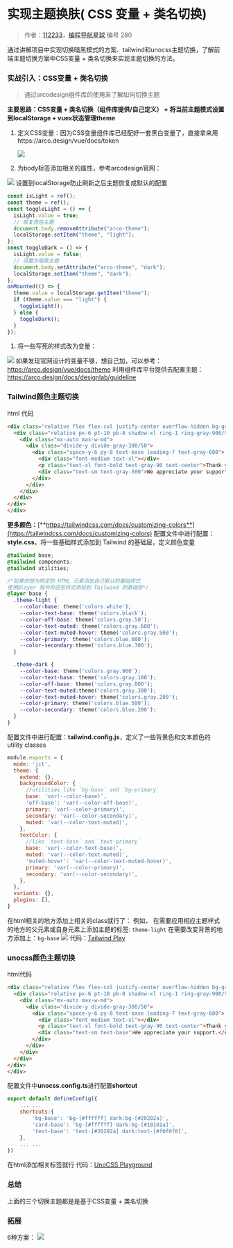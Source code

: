 # 实现主题换肤( CSS 变量 + 类名切换)

> 作者：[112233](https://wx.zsxq.com/dweb2/index/footprint/418844184181828)，[编程导航星球](https://wx.zsxq.com/dweb2/index/group/51122858222824) 编号 280

通过讲解项目中实现切换暗黑模式的方案、tailwind和unocss主题切换，了解前端主题切换方案中CSS变量 + 类名切换来实现主题切换的方法。

### 实战引入：**CSS变量 + 类名切换**

> 通过arcodesign组件库的使用来了解如何切换主题

**主要思路：CSS变量 + 类名切换（组件库提供/自己定义） + 将当前主题模式设置到localStorage + vuex状态管理theme**

1. 定义CSS变量：因为CSS变量组件库已经配好一套黑白变量了，直接拿来用https://arco.design/vue/docs/token 

   ![](https://pic.yupi.icu/5563/202311161420865.png)

2. 为body标签添加相关的属性，参考arcodesign官网：

![](https://pic.yupi.icu/5563/202311161420640.png) 设置到localStorage防止刷新之后主题恢复成默认的配置

```javascript
const isLight = ref();
const theme = ref();
const toggleLight = () => {
  isLight.value = true;
  // 恢复亮色主题
  document.body.removeAttribute("arco-theme");
  localStorage.setItem("theme", "light");
};
const toggleDark = () => {
  isLight.value = false;
  // 设置为暗黑主题
  document.body.setAttribute("arco-theme", "dark");
  localStorage.setItem("theme", "dark");
};
onMounted(() => {
  theme.value = localStorage.getItem("theme");
  if (theme.value === "light") {
    toggleLight();
  } else {
    toggleDark();
  }
});
```

1. 将一些写死的样式改为变量：

![](https://pic.yupi.icu/5563/202311161420070.png)
如果发现官网设计的变量不够，想自己加，可以参考：
https://arco.design/vue/docs/theme
利用组件库平台提供去配置主题：
https://arco.design/docs/designlab/guideline

### Tailwind颜色主题切换

html 代码

```html
<div class="relative flex flex-col justify-center overflow-hidden bg-gray-50 py-6 sm:py-12">
  <div class="relative px-6 pt-10 pb-8 shadow-xl ring-1 ring-gray-900/5 sm:mx-auto sm:max-w-lg sm:rounded-lg sm:px-10">
    <div class="mx-auto max-w-md">
      <div class="divide-y divide-gray-300/50">
        <div class="space-y-6 py-8 text-base leading-7 text-gray-600">
          <div class="font-medium text-xl"></div>
          <p class="text-xl font-bold text-gray-90 text-center">Thank you 🙏</p>
          <div class="text-sm text-gray-500">We appreciate your support.</div>
        </div>
      </div>
    </div>
  </div>
</div>
</div>
```

**更多颜色：**[**https://tailwindcss.com/docs/customizing-colors**](https://tailwindcss.com/docs/customizing-colors)
配置文件中进行配置：**style.css**，将一些基础样式添加到 Tailwind 的基础层，定义颜色变量

```css
@tailwind base;
@tailwind components;
@tailwind utilities;

/*如果你想为特定的 HTML 元素添加自己默认的基础样式
使用@layer 指令将这些样式添加到 Tailwind 的基础层*/
@layer base {
  .theme-light {
    --color-base: theme('colors.white'); 
    --color-text-base: theme('colors.black'); 
    --color-off-base: theme('colors.gray.50');
    --color-text-muted: theme('colors.gray.600');
    --color-text-muted-hover: theme('colors.gray.500'); 
    --color-primary: theme('colors.blue.600'); 
    --color-secondary:theme('colors.blue.300'); 
  }

  .theme-dark {
    --color-base: theme('colors.gray.900');
    --color-text-base: theme('colors.gray.100'); 
    --color-off-base: theme('colors.gray.800'); 
    --color-text-muted:theme('colors.gray.300'); 
    --color-text-muted-hover: theme('colors.gray.200');
    --color-primary: theme('colors.blue.500'); 
    --color-secondary: theme('colors.blue.200'); 
  }
}
```

配置文件中进行配置：**tailwind.config.js**，定义了一些背景色和文本颜色的 utility classes

```javascript
module.exports = {
  mode: 'jit',
  theme: {
    extend: {},
    backgroundColor: {
      //utilities like `bg-base` and `bg-primary`
      base: 'var(--color-base)',
      'off-base': 'var(--color-off-base)',
      primary: 'var(--color-primary)',
      secondary: 'var(--color-secondary)',
      muted: 'var(--color-text-muted)',
    },
    textColor: {
      //like `text-base` and `text-primary`
      base: 'var(--color-text-base)',
      muted: 'var(--color-text-muted)',
      'muted-hover': 'var(--color-text-muted-hover)',
      primary: 'var(--color-primary)',
      secondary: 'var(--color-secondary)',
    },
  },
  variants: {},
  plugins: [],
}
```

在html相关的地方添加上相关的class就行了：
例如，
在需要应用相应主题样式的地方的父元素或自身元素上添加主题的标签: `theme-light`
在需要改变背景的地方添加上：`bg-base`
![](https://pic.yupi.icu/5563/202311161420202.png)
代码：[Tailwind Play](https://play.tailwindcss.com/pGH5RsrfJ0)

### unocss颜色主题切换

html代码

```html
<div class="relative flex flex-col justify-center overflow-hidden bg-gray-50 py-6 sm:py-12">
  <div class="relative px-6 pt-10 pb-8 shadow-xl ring-1 ring-gray-900/5 sm:mx-auto sm:max-w-lg sm:rounded-lg sm:px-10">
    <div class="mx-auto max-w-md">
      <div class="divide-y divide-gray-300/50">
        <div class="space-y-6 py-8 text-base leading-7 text-gray-600">
          <div class="font-medium text-xl"></div>
          <p class="text-xl font-bold text-gray-90 text-center">Thank you 🙏</p>
          <div class="text-sm text-base">We appreciate your support.</div>
        </div>
      </div>
    </div>
  </div>
</div>
</div>
```

配置文件中**unocss.config.ts**进行配置**shortcut**

```javascript
export default defineConfig({
    ... ...
    shortcuts:{
        'bg-base': 'bg-[#ffffff] dark:bg-[#20202a]',
        'card-base': 'bg-[#ffffff] dark:bg-[#10101a]',
        'text-base': 'text-[#20202a] dark:text-[#f0f0f0]',
    },
    ... ...
})
```

在html添加相关标签就行
代码：[UnoCSS Playground](https://unocss.dev/play/?html=DwEwlgbgBAxgNgQwM5ILwCIQIE4GsrYCmiALpIVAGZyEAeVNtAtDAPZxQBWArkmZQE8WhAHYlC2KKwgTqrAO5MAFmBAhRUAEYBzJtuwIhAVgAMUAA5CAbFCQBbAFyWmARgBM6AHwAoKFFCQsIgoGDpMmsgURKTkWrryKuIWzDbmJK5m5ppMABy2SgggCky0HNhgIrouBBW6%2BoZMAJwmJgD0RraOdswI3CSsnQ52CMyKcNqD2KzcIuogTOOD5swuJl6%2Bfv7g0PDIaOjdTL39UMOjTHYg65ubATvB%2B9uqhEwCUE-qegZCAMwt7WsfDcbncgnsMEhzAgYC9rBYhHlxLR0hEkBQaIVakwAOxQJHperWFrXYEg7ZgkLoSisMQXQjgbh2PF0dKlLzAVrbIGk27mCn7fElDjU2madggZnIr4NZqS9IwsQSLwAFQKInwAmmUEAvBuAeT2OeZuTytoFdpTBfY5eFIl4AOoUBDmcxEGBgBBJTXcSRIbhO1jYEgAOg5XI2pJDkCNt05kbD-hjEG5EcT3mTPjTqfJZv20XdsWodAYdBY7C4vH4QgV4kk0lkcGKKjUGjChKYpnhTBs9icQncJNB2dCulRUWIeZkcSYCTASWWnYs6VWFmyeSQBSKilKNUqrm3dW%2BTX%2BHW7h2OAxPIynCwm3amMzm16WK0BcYHDwwp76AzOV8uJLJprvpgkDPK87wgZ8rZ-G0pj-sCb7gugkLQrC87OIiLLWmiUAYuAO64oKrZWMSUbhlmQEiukdj0mAjJWmyngZsafjAHyg7oIKW6UeE4pWq2sqClWSqeKqCDqlAno6vqrSGnGZGAYhFpMoKI52g6Toum6HrTN6vrmP6QZMTyRkggmUZGRmllmd43hAA&config=PTAEFMGcBsEsDsAuBaAJrSBDARtcz5wAPFOQ0eAe2QCcpEbYBjRcVZWAWwAdKbFIAKC69%2BoAN6DQoVOABmCcAGFK8BQHMANFNDc6kcIgCCiBrGwBXRLDkBPbdL1RDASSarID3fsMBVKtoAvqByNJScoADkFlRMkJCRgoLEoogy8pgW0GmyCoQqarDqABSS0jRZUABcoADaOtK1kUwWkIjhtJWRmhKg7tB8NZF0qJGggQC6XlM6kAAWfIgtAjVlAAWgG1uR2OrI2JgGkUO7yLUAxHIADNfXEzKYNADWVacXAExXn%2B%2BYE91SW02m2aj3YByOJz2FzkMNh91Qjxeb3OAEYrmiUb9-kDAWtIqwSPtDuBjlECSgPl8vr8Hs8quSzpcbsy-l5Al4nAYVnUGt5nIh-JRigBKLyOHzGUyMSzWOwisV8rluDylXnSSBMTB4GoogB07wV0iYqHgQzmpm4kCqICgnF182A2Ok41FOhmgWFgiAA&css=PQKgBA6gTglgLgUzAYwK4Gc4HsC2YDCAyoWABYJQIA0YAhgHYAmYcUD6AZllDhWOqgAOg7nAB0YAGLcwCAB60cggDYIAXGBDAAUKDBi0mXGADe2sGC704AWgDuCGAHNScDQFYADJ4Dc5sAACtMLKAJ5gggCMLPK2ABR2pPBIcsoAlH4WAEa0yADWTlBYqEw2yFjK3Bpw5LxxAOTllVDoYpSMYgAs3vUZ2gC%2BmsBAA&options=N4XyA)

### 总结

上面的三个切换主题都是是基于CSS变量 + 类名切换

### 拓展


6种方案：
![](https://pic.yupi.icu/5563/202311161420682.png)